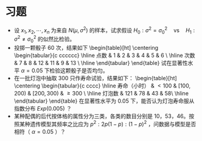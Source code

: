 # 习题

- 设 $x_1,x_2,\cdots,x_n$ 为来自 $N(\mu,\sigma^2)$ 的样本，试求假设 $H_0: \sigma^2 = \sigma^2_0\quad \text{vs}\quad H_1: \sigma^2 \neq \sigma_0^2$ 的似然比检验。
- 投掷一颗骰子 60 次，结果如下
\begin{table}[ht]
\centering
\begin{tabular}{c cccccc}
\hline
点数 & 1 & 2 & 3 & 4 & 5 & 6 \\
\hline
次数 & 7 & 8 & 12 & 11 & 9 & 13 \\
\hline
\end{tabular}
\end{table}
试在显著性水平 $\alpha = 0.05$ 下检验这颗骰子是否均匀。
- 在一批灯泡中抽取 300 只作寿命试验，结果如下：
\begin{table}[ht]
\centering
\begin{tabular}{c cccc}
\hline
寿命（小时） & $<100$ & $[100,200)$ & $[200,300)$ & $\geq 300$ \\
\hline
灯泡数 & 121 & 78 & 43 & 58\\
\hline
\end{tabular}
\end{table}
在显著性水平为 $0.05$ 下，能否认为灯泡寿命服从指数分布 $Exp(0.005)$ ？
- 某种配偶的后代按体格的属性分为三类，各类的数目分别是 10，53，46。按照某种遗传模型其频率之比应为 $p^2:2p(1-p):(1-p)^2$ ，问数据与模型是否相符（ $\alpha=0.05$ ）？